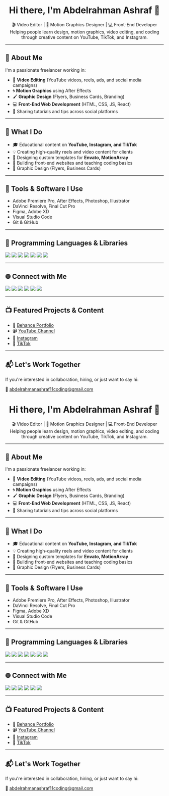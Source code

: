 <h1 align="center">Hi there, I'm Abdelrahman Ashraf 👋</h1>

<p align="center">
  🎬 Video Editor | 🎨 Motion Graphics Designer | 💻 Front-End Developer<br>
  Helping people learn design, motion graphics, video editing, and coding through creative content on YouTube, TikTok, and Instagram.
</p>

---

## 🚀 About Me

I'm a passionate freelancer working in:
- 🎥 **Video Editing** (YouTube videos, reels, ads, and social media campaigns)
- 🌀 **Motion Graphics** using After Effects
- 🖌️ **Graphic Design** (Flyers, Business Cards, Branding)
- 💻 **Front-End Web Development** (HTML, CSS, JS, React)
- 🧠 Sharing tutorials and tips across social platforms

---

## 💼 What I Do

- 🎓 Educational content on **YouTube, Instagram, and TikTok**
- 💡 Creating high-quality reels and video content for clients
- 🧩 Designing custom templates for **Envato, MotionArray**
- 🧾 Building front-end websites and teaching coding basics
- 📄 Graphic Design (Flyers, Business Cards)

---

## 🧰 Tools & Software I Use

- Adobe Premiere Pro, After Effects, Photoshop, Illustrator
- DaVinci Resolve, Final Cut Pro
- Figma, Adobe XD
- Visual Studio Code
- Git & GitHub

---

## 🧠 Programming Languages & Libraries

<p align="left">
  <img src="https://img.shields.io/badge/-HTML5-E34F26?logo=html5&logoColor=fff&style=for-the-badge" />
  <img src="https://img.shields.io/badge/-CSS3-1572B6?logo=css3&logoColor=fff&style=for-the-badge" />
  <img src="https://img.shields.io/badge/-JavaScript-F7DF1E?logo=javascript&logoColor=000&style=for-the-badge" />
  <img src="https://img.shields.io/badge/-React-61DAFB?logo=react&logoColor=000&style=for-the-badge" />
  <img src="https://img.shields.io/badge/-Python-3776AB?logo=python&logoColor=fff&style=for-the-badge" />
  <img src="https://img.shields.io/badge/-C++-00599C?logo=c%2B%2B&logoColor=fff&style=for-the-badge" />
  <img src="https://img.shields.io/badge/-C-000000?logo=c&logoColor=fff&style=for-the-badge" />
</p>

---

## 🌐 Connect with Me

<p align="left">
  <a href="https://www.youtube.com/@abdelrahmanashraf486" target="_blank"><img src="https://img.shields.io/badge/YouTube-%23FF0000.svg?style=for-the-badge&logo=YouTube&logoColor=white"/></a>
  <a href="https://www.instagram.com/abdelrahmaneditor/" target="_blank"><img src="https://img.shields.io/badge/Instagram-%23E4405F.svg?style=for-the-badge&logo=Instagram&logoColor=white"/></a>
  <a href="https://www.tiktok.com/@abdelrahmaneditor" target="_blank"><img src="https://img.shields.io/badge/TikTok-000000?style=for-the-badge&logo=tiktok&logoColor=white" /></a>
  <a href="https://www.facebook.com/abdelrahman.ashraf.mohamed.2025/" target="_blank"><img src="https://img.shields.io/badge/Facebook-%231877F2.svg?style=for-the-badge&logo=Facebook&logoColor=white"/></a>
  <a href="https://www.linkedin.com/in/abdelrahman-ashraf-028528371/" target="_blank"><img src="https://img.shields.io/badge/LinkedIn-%230077B5.svg?style=for-the-badge&logo=linkedin&logoColor=white"/></a>
  <a href="https://www.behance.net/abdelraashref1" target="_blank"><img src="https://img.shields.io/badge/Behance-1769ff?style=for-the-badge&logo=behance&logoColor=white"/></a>
</p>

---

## 📺 Featured Projects & Content

- 🔗 [Behance Portfolio](https://www.behance.net/abdelraashref1)
- 📹 [YouTube Channel](https://www.youtube.com/@abdelrahmanashraf486)
- 📱 [Instagram](https://www.instagram.com/abdelrahmaneditor/)
- 🎵 [TikTok](https://www.tiktok.com/@abdelrahmaneditor)

---

## 📬 Let's Work Together

If you're interested in collaboration, hiring, or just want to say hi:

📩 abdelrahmanashraf11coding@gmail.com
<h1 align="center">Hi there, I'm Abdelrahman Ashraf 👋</h1>

<p align="center">
  🎬 Video Editor | 🎨 Motion Graphics Designer | 💻 Front-End Developer<br>
  Helping people learn design, motion graphics, video editing, and coding through creative content on YouTube, TikTok, and Instagram.
</p>

---

## 🚀 About Me

I'm a passionate freelancer working in:
- 🎥 **Video Editing** (YouTube videos, reels, ads, and social media campaigns)
- 🌀 **Motion Graphics** using After Effects
- 🖌️ **Graphic Design** (Flyers, Business Cards, Branding)
- 💻 **Front-End Web Development** (HTML, CSS, JS, React)
- 🧠 Sharing tutorials and tips across social platforms

---

## 💼 What I Do

- 🎓 Educational content on **YouTube, Instagram, and TikTok**
- 💡 Creating high-quality reels and video content for clients
- 🧩 Designing custom templates for **Envato, MotionArray**
- 🧾 Building front-end websites and teaching coding basics
- 📄 Graphic Design (Flyers, Business Cards)

---

## 🧰 Tools & Software I Use

- Adobe Premiere Pro, After Effects, Photoshop, Illustrator
- DaVinci Resolve, Final Cut Pro
- Figma, Adobe XD
- Visual Studio Code
- Git & GitHub

---

## 🧠 Programming Languages & Libraries

<p align="left">
  <img src="https://img.shields.io/badge/-HTML5-E34F26?logo=html5&logoColor=fff&style=for-the-badge" />
  <img src="https://img.shields.io/badge/-CSS3-1572B6?logo=css3&logoColor=fff&style=for-the-badge" />
  <img src="https://img.shields.io/badge/-JavaScript-F7DF1E?logo=javascript&logoColor=000&style=for-the-badge" />
  <img src="https://img.shields.io/badge/-React-61DAFB?logo=react&logoColor=000&style=for-the-badge" />
  <img src="https://img.shields.io/badge/-Python-3776AB?logo=python&logoColor=fff&style=for-the-badge" />
  <img src="https://img.shields.io/badge/-C++-00599C?logo=c%2B%2B&logoColor=fff&style=for-the-badge" />
  <img src="https://img.shields.io/badge/-C-000000?logo=c&logoColor=fff&style=for-the-badge" />
</p>

---

## 🌐 Connect with Me

<p align="left">
  <a href="https://www.youtube.com/@abdelrahmanashraf486" target="_blank"><img src="https://img.shields.io/badge/YouTube-%23FF0000.svg?style=for-the-badge&logo=YouTube&logoColor=white"/></a>
  <a href="https://www.instagram.com/abdelrahmaneditor/" target="_blank"><img src="https://img.shields.io/badge/Instagram-%23E4405F.svg?style=for-the-badge&logo=Instagram&logoColor=white"/></a>
  <a href="https://www.tiktok.com/@abdelrahmaneditor" target="_blank"><img src="https://img.shields.io/badge/TikTok-000000?style=for-the-badge&logo=tiktok&logoColor=white" /></a>
  <a href="https://www.facebook.com/abdelrahman.ashraf.mohamed.2025/" target="_blank"><img src="https://img.shields.io/badge/Facebook-%231877F2.svg?style=for-the-badge&logo=Facebook&logoColor=white"/></a>
  <a href="https://www.linkedin.com/in/abdelrahman-ashraf-028528371/" target="_blank"><img src="https://img.shields.io/badge/LinkedIn-%230077B5.svg?style=for-the-badge&logo=linkedin&logoColor=white"/></a>
  <a href="https://www.behance.net/abdelraashref1" target="_blank"><img src="https://img.shields.io/badge/Behance-1769ff?style=for-the-badge&logo=behance&logoColor=white"/></a>
</p>

---

## 📺 Featured Projects & Content

- 🔗 [Behance Portfolio](https://www.behance.net/abdelraashref1)
- 📹 [YouTube Channel](https://www.youtube.com/@abdelrahmanashraf486)
- 📱 [Instagram](https://www.instagram.com/abdelrahmaneditor/)
- 🎵 [TikTok](https://www.tiktok.com/@abdelrahmaneditor)

---

## 📬 Let's Work Together

If you're interested in collaboration, hiring, or just want to say hi:

📩 abdelrahmanashraf11coding@gmail.com

